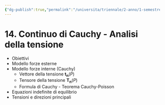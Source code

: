 ```yaml
---
{"dg-publish":true,"permalink":"/universita/triennale/2-anno/1-semestre/scienza-delle-costruzioni/appunti/14-continuo-di-cauchy-analisi-della-tensione/"}
---
```



# 14. Continuo di Cauchy - Analisi della tensione

- Obiettivi
- Modello forze esterne
- Modello forze interne (Cauchy)
	- Vettore della tensione $\mathbf{t_{n}}(P)$
	- Tensore della tensione $\mathbf{T_{n}}(P)$
	- Formula di Cauchy - Teorema Cauchy-Poisson
- Equazioni indefinite di equilibrio
- Tensioni e direzioni principali